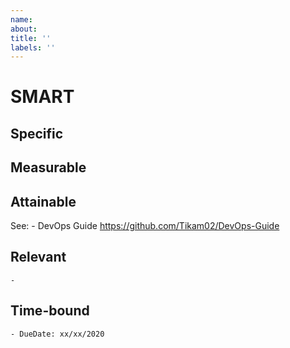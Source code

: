 ```yaml
---
name: 
about: 
title: ''
labels: ''
---
```


# SMART
## Specific

## Measurable

## Attainable
See: 
    - DevOps Guide https://github.com/Tikam02/DevOps-Guide

## Relevant
    - 
    
## Time-bound
    - DueDate: xx/xx/2020
